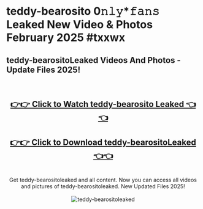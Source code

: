 # teddy-bearosito 0𝚗𝚕𝚢*𝚏𝚊𝚗𝚜 Leaked New Video & Photos February 2025 #txxwx

<h2>teddy-bearositoLeaked Videos And Photos - Update Files 2025!</h2>
<br>
<div align="center">
<h2><a href="https://mediaupload.pro?title=teddy-bearosito&ref=11F" rel="nofollow">👉👉 Click to Watch teddy-bearosito Leaked 👈👈</a></h2>
<h2><a href="https://mediaupload.pro?title=teddy-bearosito&ref=11F" rel="nofollow">👉👉 Click to Download teddy-bearositoLeaked 👈👈</a></h2>
<br>
Get teddy-bearositoleaked and all content. Now you can access all videos and pictures of teddy-bearositoleaked. New Updated Files 2025!
<br>
<br>
<a href="https://mediaupload.pro?title=teddy-bearosito&ref=11F" rel="nofollow" data-target="animated-image.originalLink"><img src="https://i.ibb.co/Gkj2r4b/banner.png" alt="teddy-bearositoleaked" style="max-width: 100%; display: inline-block;" data-target="animated-image.originalImage"></a>
</div>
<br>

